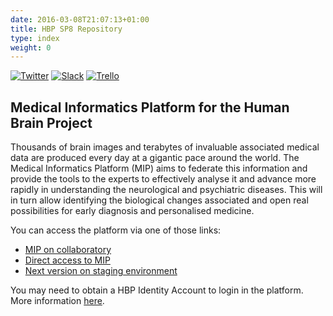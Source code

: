 ```yaml
---
date: 2016-03-08T21:07:13+01:00
title: HBP SP8 Repository
type: index
weight: 0
---
```


<a href="https://twitter.com/intent/follow?screen_name=HBPmedical"><img src="https://img.shields.io/twitter/follow/HBPmedical%20platform.svg?style=social" alt="Twitter" /></a> <a href="https://hbpsp8.slack.com/archives/dev"><img src="https://img.shields.io/badge/slack-dev channel-e01563.svg" alt="Slack" /></a>
<a href="https://trello.com/hbpsp8"><img src="https://img.shields.io/badge/trello-board-blue.svg" alt="Trello" /></a>

## Medical Informatics Platform for the Human Brain Project

Thousands of brain images and terabytes of invaluable associated medical data are produced every day at a gigantic pace around the world. The Medical Informatics Platform (MIP) aims to federate this information and provide the tools to the experts to effectively analyse it and advance more rapidly in understanding the neurological and psychiatric diseases. This will in turn allow identifying the biological changes associated and open real possibilities for early diagnosis and personalised medicine.

You can access the platform via one of those links:

- [MIP on collaboratory](https://collab.humanbrainproject.eu/#/collab/50/nav/242)
- [Direct access to MIP](https://mip.humanbrainproject.eu/)
- [Next version on staging environment](http://hbps1.chuv.ch/)

You may need to obtain a HBP Identity Account to login in the platform. More information [here](https://www.humanbrainproject.eu/platform-access).
